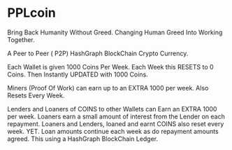 # PPLcoin
Bring Back Humanity Without Greed.  Changing Human Greed Into Working Together.

A Peer to Peer ( P2P) HashGraph BlockChain Crypto Currency.

Each Wallet is given 1000 Coins Per Week.
Each Week this RESETS to 0 Coins.
Then Instantly UPDATED with 1000 Coins.

Miners (Proof Of Work) can earn up to an EXTRA 1000 per week.
Also Resets Every Week.

Lenders and Loaners of COINS to other Wallets can Earn an EXTRA 1000 per week.
Loaners earn a small amount of interest from the Lender on each repayment.
Loaners and Lenders, loaned and earnt COINS also reset every week.
YET. Loan amounts continue each week as do repayment amounts agreed.
This using a HashGraph BlockChain Ledger.

